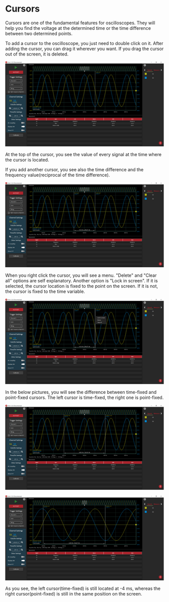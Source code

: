 # Cursors

Cursors are one of the fundamental features for oscilloscopes. They will help you find the voltage at the determined time or the time difference between two determined points.

To add a cursor to the oscilloscope, you just need to double click on it. After adding the cursor, you can drag it wherever you want. If you drag the cursor out of the screen, it is deleted.  

![](../../../../../.gitbook/assets/image%20%2868%29.png)

At the top of the cursor, you see the value of every signal at the time where the cursor is located. 

If you add another cursor, you see also the time difference and the frequency value\(reciprocal of the time difference\).

![](../../../../../.gitbook/assets/image%20%28123%29.png)

When you right click the cursor, you will see a menu. "Delete" and "Clear all" options are self explanatory. Another option is "Lock in screen". If it is selected, the cursor location is fixed to the point on the screen. If it is not,  the cursor is fixed to the time variable. 

![](../../../../../.gitbook/assets/image%20%2899%29.png)

In the below pictures, you will see the difference between time-fixed and point-fixed cursors. The left cursor is time-fixed, the right one is point-fixed.

![](../../../../../.gitbook/assets/image%20%28155%29.png)

![](../../../../../.gitbook/assets/image%20%2835%29.png)

As you see, the left cursor\(time-fixed\) is still located at -4 ms, whereas the right cursor\(point-fixed\) is still in the same position on the screen.



